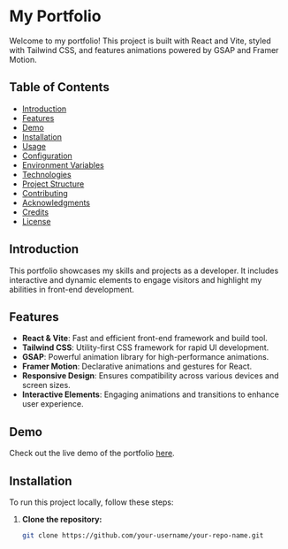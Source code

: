 # My Portfolio

Welcome to my portfolio! This project is built with React and Vite, styled with Tailwind CSS, and features animations powered by GSAP and Framer Motion.

## Table of Contents

- [Introduction](#introduction)
- [Features](#features)
- [Demo](#demo)
- [Installation](#installation)
- [Usage](#usage)
- [Configuration](#configuration)
- [Environment Variables](#environment-variables)
- [Technologies](#technologies)
- [Project Structure](#project-structure)
- [Contributing](#contributing)
- [Acknowledgments](#acknowledgments)
- [Credits](#credits)
- [License](#license)

## Introduction

This portfolio showcases my skills and projects as a developer. It includes interactive and dynamic elements to engage visitors and highlight my abilities in front-end development.

## Features

- **React & Vite**: Fast and efficient front-end framework and build tool.
- **Tailwind CSS**: Utility-first CSS framework for rapid UI development.
- **GSAP**: Powerful animation library for high-performance animations.
- **Framer Motion**: Declarative animations and gestures for React.
- **Responsive Design**: Ensures compatibility across various devices and screen sizes.
- **Interactive Elements**: Engaging animations and transitions to enhance user experience.

## Demo

Check out the live demo of the portfolio [here](https://your-portfolio-demo-link.com).

## Installation

To run this project locally, follow these steps:

1. **Clone the repository:**

   ```bash
   git clone https://github.com/your-username/your-repo-name.git
